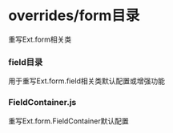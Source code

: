 # overrides/form目录

重写Ext.form相关类

### field目录

用于重写Ext.form.field相关类默认配置或增强功能

### FieldContainer.js

重写Ext.form.FieldContainer默认配置